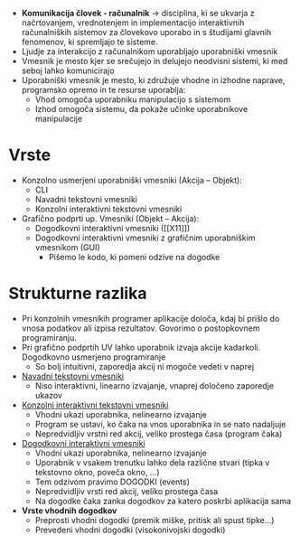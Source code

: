 - **Komunikacija človek - računalnik** -> disciplina, ki se ukvarja z načrtovanjem, vrednotenjem in implementacijo interaktivnih računalniških sistemov za človekovo uporabo in s študijami glavnih fenomenov, ki spremljajo te sisteme. 
- Ljudje za interakcijo z računalnikom uporabljajo uporabniški vmesnik
- Vmesnik je mesto kjer se srečujejo in delujejo neodvisni sistemi, ki med seboj lahko komunicirajo
- Uporabniški vmesnik je mesto, ki združuje vhodne in izhodne naprave, programsko opremo in te resurse uporablja:
	- Vhod omogoča uporabniku manipulacijo s sistemom
	- Izhod omogoča sistemu, da pokaže učinke uporabnikove manipulacije
# Vrste
- Konzolno usmerjeni uporabniški vmesniki (Akcija – Objekt):
	- CLI
	- Navadni tekstovni vmesniki
	- Konzolni interaktivni tekstovni vmesniki
- Grafično podprti up. Vmesniki (Objekt – Akcija):
	- Dogodkovni interaktivni vmesniki ([[X11]])
	- Dogodkovni interaktivni vmesniki z grafičnim uporabniškim vmesnikom (GUI)
		- Pišemo le kodo, ki pomeni odzive na dogodke
# Strukturne razlika
- Pri konzolnih vmesnikih programer aplikacije določa, kdaj bi prišlo do vnosa podatkov ali izpisa rezultatov. Govorimo o postopkovnem programiranju.
- Pri grafično podprtih UV lahko uporabnik izvaja akcije kadarkoli. Dogodkovno usmerjeno programiranje
	- So bolj intuitivni, zaporedja akcij ni mogoče vedeti v naprej
- <u>Navadni tekstovni vmesniki</u>
	- Niso interaktivni, linearno izvajanje, vnaprej določeno zaporedje ukazov
- <u>Konzolni interaktivni tekstovni vmesniki</u>
	- Vhodni ukazi uporabnika, nelinearno izvajanje
	- Program se ustavi, ko čaka na vnos uporabnika in se nato nadaljuje
	- Nepredvidljiv vrstni red akcij, veliko prostega časa (program čaka)
- <u>Dogodkovni interaktivni vmesniki</u>
	- Vhodni ukazi uporabnika, nelinearno izvajanje
	- Uporabnik v vsakem trenutku lahko dela različne stvari (tipka v tekstovno okno, poveča okno, ...)
	- Tem odzivom pravimo DOGODKI (events)
	- Nepredvidljiv vrsti red akcij, veliko prostega časa
	- Na dogodke čaka zanka dogodkov za katero poskrbi aplikacija sama
- **Vrste vhodnih dogodkov**
	- Preprosti vhodni dogodki (premik miške, pritisk ali spust tipke...)
	- Prevedeni vhodni dogodki (visokonivojski dogodki)